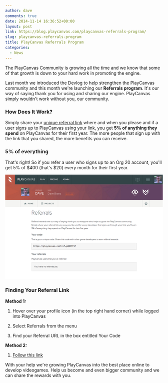 ```yaml
---
author: dave
comments: true
date: 2014-11-14 16:36:52+00:00
layout: post
link: https://blog.playcanvas.com/playcanvas-referrals-program/
slug: playcanvas-referrals-program
title: PlayCanvas Referrals Program
categories:
  - News
---
```


The PlayCanvas Community is growing all the time and we know that some of that growth is down to your hard work in promoting the engine.

Last month we introduced the Devlog to help strengthen the PlayCanvas community and this month we're launching our **Referrals program**. It's our way of saying thank you for using and sharing our engine. PlayCanvas simply wouldn't work without you, our community.

### How Does It Work?

Simply share your [unique referral link](https://playcanvas.com/referrals) where and when you please and if a user signs up to PlayCanvas using your link, you get **5% of anything they spend** on PlayCanvas for their first year. The more people that sign up with the link that you shared, the more benefits you can receive.

### 5% of everything

That's right! So if you refer a user who signs up to an Org 20 account, you'll get 5% of $400 (that's $20) every month for their first year.

[![referrals](/assets/media/referrals.png)](/assets/media/referrals.png)

### Finding Your Referral Link

**Method 1:**

1. Hover over your profile icon (in the top right hand corner) while logged into PlayCanvas

2. Select Referrals from the menu

3. Find your Referral URL in the box entitled Your Code

**Method 2:**

1. [Follow this link](https://playcanvas.com/referrals)

With your help we're growing PlayCanvas into the best place online to develop videogames. Help us become and even bigger community and we can share the rewards with you.
